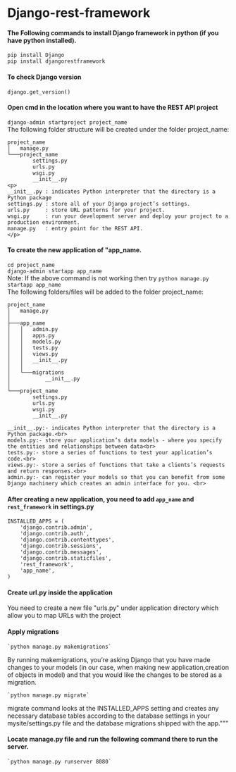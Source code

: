 # Django-rest-framework
#### The Following commands to install Django framework in python (if you have python installed).
   `pip install Django`<br>
   `pip install djangorestframework`

#### To check Django version
   `django.get_version()`

#### Open cmd in the location where you want to have the REST API project
   `django-admin startproject project_name`<br>
    The following folder structure will be created under the folder project_name:
    
    project_name
    │   manage.py
    └───project_name
            settings.py
            urls.py
            wsgi.py
            __init__.py
    <p>
    __init__.py : indicates Python interpreter that the directory is a Python package
    settings.py : store all of your Django project’s settings.
    urls.py     : store URL patterns for your project. 
    wsgi.py     : run your development server and deploy your project to a production environment.
    manage.py   : entry point for the REST API.
    </p>

#### To create the new application of "app_name.
   `cd project_name`<br>
   `django-admin startapp app_name`<br>
   Note: If the above command is not working then try `python manage.py startapp app_name` <br>
   The following folders/files will be added to the folder project_name:<br>
    
    project_name
    │   manage.py
    │
    ├───app_name
    │   │   admin.py
    │   │   apps.py
    │   │   models.py
    │   │   tests.py
    │   │   views.py
    │   │   __init__.py
    │   │
    │   └───migrations
    │           __init__.py
    │
    └───project_name
            settings.py
            urls.py
            wsgi.py
            __init__.py
	    
	__init__.py:- indicates Python interpreter that the directory is a Python package.<br>
	models.py:- store your application’s data models - where you specify the entities and relationships between data<br>
	tests.py:- store a series of functions to test your application’s code.<br>
	views.py:- store a series of functions that take a clients’s requests and return responses.<br>
	admin.py:- can register your models so that you can benefit from some Django machinery which creates an admin interface for you. <br>

#### After creating a new application, you need to add `app_name` and `rest_framework` in settings.py
```
INSTALLED_APPS = (
    'django.contrib.admin',
    'django.contrib.auth',
    'django.contrib.contenttypes',
    'django.contrib.sessions',
    'django.contrib.messages',
    'django.contrib.staticfiles',
    'rest_framework',
    'app_name',
)
```

#### Create url.py inside the application
You need to create a new file "urls.py" under application directory which allow you to map URLs with the project

#### Apply migrations
    `python manage.py makemigrations`
	
 By running makemigrations, you’re asking Django that you have made changes to your models (in our case, when making new   application,creation of objects in model) and that you would like the changes to be stored as a migration.

    `python manage.py migrate`

 migrate command looks at the INSTALLED_APPS setting and creates any necessary database tables according to the database settings in your mysite/settings.py file and the database migrations shipped with the app."""

#### Locate manage.py file and run the following command there to run the server.
    `python manage.py runserver 8080`

